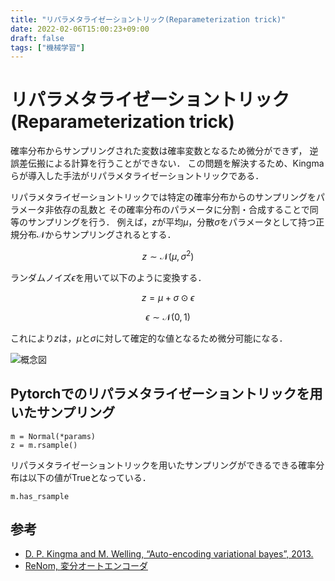 ```yaml
---
title: "リパラメタライゼーショントリック(Reparameterization trick)"
date: 2022-02-06T15:00:23+09:00
draft: false
tags: ["機械学習"] 
---
```

<!--more-->
# リパラメタライゼーショントリック(Reparameterization trick)
確率分布からサンプリングされた変数は確率変数となるため微分ができず，
逆誤差伝搬による計算を行うことができない．
この問題を解決するため、Kingmaらが導入した手法がリパラメタライゼーショントリックである．

リパラメタライゼーショントリックでは特定の確率分布からのサンプリングをパラメータ非依存の乱数と
その確率分布のパラメータに分割・合成することで同等のサンプリングを行う．
例えば，$z$が平均$\mu$，分散$\sigma$をパラメータとして持つ正規分布$\mathcal{N}$からサンプリングされるとする．

$$z \sim \mathcal{N}(\mu, \sigma^2)$$

ランダムノイズ$\epsilon$を用いて以下のように変換する．

$$z =  \mu + \sigma \odot \epsilon$$

$$\epsilon \sim \mathcal{N}(0,1) $$

これにより$z$は，$\mu$と$\sigma$に対して確定的な値となるため微分可能になる．

![概念図](.././repara.png)

## Pytorchでのリパラメタライゼーショントリックを用いたサンプリング
```
m = Normal(*params)
z = m.rsample()
```
リパラメタライゼーショントリックを用いたサンプリングができるできる確率分布は以下の値がTrueとなっている．
```
m.has_rsample
```

## 参考
- [D. P. Kingma and M. Welling, “Auto-encoding variational bayes”, 2013.](https://arxiv.org/abs/1312.6114)
- [ReNom, 変分オートエンコーダ](https://www.renom.jp/ja/notebooks/tutorial/generative-model/VAE/notebook.html)
